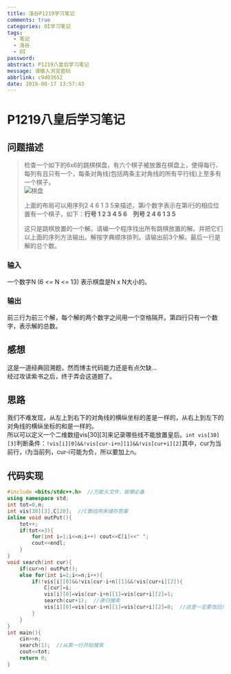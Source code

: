 ```yaml
---
title: 洛谷P1219学习笔记
comments: true
categories: OI学习笔记
tags:
  - 笔记
  - 洛谷
  - OI
password:
abstract: P1219八皇后学习笔记
message: 请输入浏览密码
abbrlink: c9d03652
date: 2018-08-17 13:57:43
---
```

# P1219八皇后学习笔记

<!--more-->

## 问题描述

>检查一个如下的6x6的跳棋棋盘，有六个棋子被放置在棋盘上，使得每行、每列有且只有一个，每条对角线(包括两条主对角线的所有平行线)上至多有一个棋子。  
![棋盘](https://i.loli.net/2018/08/19/5b797474d6bd0.png)
>
>上面的布局可以用序列2 4 6 1 3 5来描述，第i个数字表示在第i行的相应位置有一个棋子，如下：**行号 1 2 3 4 5 6　列号 2 4 6 1 3 5**
>
>这只是跳棋放置的一个解。请编一个程序找出所有跳棋放置的解。并把它们以上面的序列方法输出。解按字典顺序排列。请输出前3个解。最后一行是解的总个数。

### 输入

一个数字N (6 <= N <= 13) 表示棋盘是N x N大小的。

### 输出

前三行为前三个解，每个解的两个数字之间用一个空格隔开。第四行只有一个数字，表示解的总数。

## 感想

这是一道经典回溯题，然而博主代码能力还是有点欠缺...  
经过攻读紫书之后，终于弄会这道题了。

## 思路

我们不难发现，从左上到右下的对角线的横纵坐标的差是一样的，从右上到左下的对角线的横纵坐标的和是一样的。  
所以可以定义一个二维数组vis[30][3]来记录哪些线不能放置皇后。`int vis[30][3]`判断条件：`!vis[i][0]&&!vis[cur-i+n][1]&&!vis[cur+i][2]`其中，cur为当前行，i为当前列，cur-i可能为负，所以要加上n。

## 代码实现

```cpp
#include <bits/stdc++.h>  //万能头文件，偷懒必备
using namespace std;
int tot=0,n;
int vis[30][3],C[20];  //C数组用来储存答案
inline void outPut(){
    tot++;
    if(tot<=3){
        for(int i=1;i<=n;i++) cout<<C[i]<<" ";
        cout<<endl;
    }
}
void search(int cur){
    if(cur>n) outPut();
    else for(int i=1;i<=n;i++){
        if(!vis[i][0]&&!vis[cur-i+n][1]&&!vis[cur+i][2]){
            C[cur]=i;
            vis[i][0]=vis[cur-i+n][1]=vis[cur+i][2]=1;
            search(cur+1);  //递归搜索
            vis[i][0]=vis[cur-i+n][1]=vis[cur+i][2]=0;  //这里一定要改回来
        }
    }
}
int main(){
    cin>>n;
    search(1);  //从第一行开始搜索
    cout<<tot;
    return 0;
}
```
